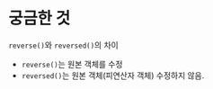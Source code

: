 # 궁금한 것

`reverse()`와 `reversed()`의 차이

- `reverse()`는 원본 객체를 수정
- `reversed()`는 원본 객체(피연산자 객체) 수정하지 않음.

